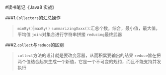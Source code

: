 #读书笔记《Java8 实战》

###1.`Collectors`的汇总操作
> `minBy()`|`maxBy()`
> `summarizingXxxx()`:汇总个数，综合，最小值，最大值，平均值
> `join`:对集合进行字符串拼接
> `reducing`最终武器

###2.`collect`与`reduce`的区别
> `collect`方法的设计就是要改变容器，从而积累要输出的结果
> `reduce`旨在把两个值结合起来生成一个新值，它是一个不可变的规约，而且不能支持并发执行

